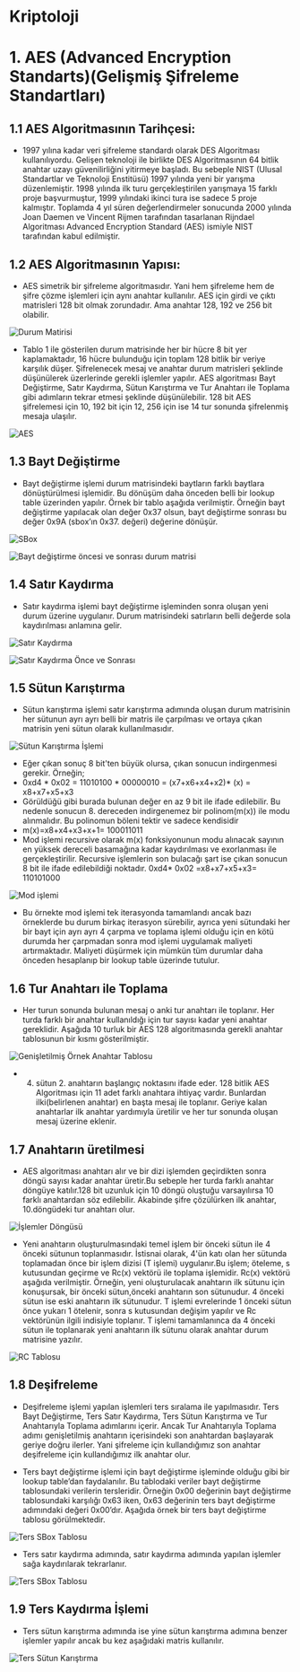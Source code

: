 # Kriptoloji
# 1. AES (Advanced Encryption Standarts)(Gelişmiş Şifreleme Standartları)
## 1.1 AES Algoritmasının Tarihçesi:
* 1997 yılına kadar veri şifreleme standardı olarak DES Algoritması kullanılıyordu. Gelişen teknoloji ile birlikte DES Algoritmasının 64 bitlik anahtar uzayı güvenilirliğini yitirmeye başladı. Bu sebeple NIST (Ulusal Standartlar ve Teknoloji Enstitüsü) 1997 yılında yeni bir yarışma düzenlemiştir. 1998 yılında ilk turu gerçekleştirilen yarışmaya 15 farklı proje başvurmuştur, 1999 yılındaki ikinci tura ise sadece 5 proje kalmıştır. Toplamda 4 yıl süren değerlendirmeler sonucunda 2000 yılında Joan Daemen ve Vincent Rijmen tarafından tasarlanan Rijndael Algoritması Advanced Encryption Standard (AES) ismiyle NIST tarafından kabul edilmiştir.

## 1.2 AES Algoritmasının Yapısı:
* AES simetrik bir şifreleme algoritmasıdır. Yani hem şifreleme hem de şifre çözme işlemleri için aynı anahtar kullanılır. AES için girdi ve çıktı matrisleri 128 bit olmak zorundadır. Ama anahtar 128, 192 ve 256 bit olabilir.

![Durum Matirisi](/../../_media\Kriptoloji\AES\aes1.png)

* Tablo 1 ile gösterilen durum matrisinde her bir hücre 8 bit yer kaplamaktadır, 16 hücre bulunduğu için toplam 128 bitlik bir veriye karşılık düşer. Şifrelenecek mesaj ve anahtar durum matrisleri şeklinde düşünülerek üzerlerinde gerekli işlemler yapılır.
AES algoritması Bayt Değiştirme, Satır Kaydırma, Sütun Karıştırma ve Tur Anahtarı ile Toplama gibi adımların tekrar etmesi şeklinde düşünülebilir.
128 bit AES şifrelemesi için 10, 192 bit için 12, 256 için ise 14 tur sonunda şifrelenmiş mesaja ulaşılır.

![AES](/../../_media/Kriptoloji/AES/aes2.png)

## 1.3 Bayt Değiştirme
* Bayt değiştirme işlemi durum matrisindeki baytların farklı baytlara dönüştürülmesi işlemidir. Bu dönüşüm daha önceden belli bir lookup table üzerinden yapılır. Örnek bir tablo aşağıda verilmiştir. Örneğin bayt değiştirme yapılacak olan değer 0x37 olsun, bayt değiştirme sonrası bu değer 0x9A (sbox’ın 0x37. değeri) değerine dönüşür.

![SBox](/../../_media/Kriptoloji/AES/aes3.png)

![Bayt değiştirme öncesi ve sonrası durum matrisi](/../../_media/Kriptoloji/AES/aes4.PNG)

## 1.4 Satır Kaydırma

* Satır kaydırma işlemi bayt değiştirme işleminden sonra oluşan yeni durum üzerine uygulanır. Durum matrisindeki satırların belli değerde sola kaydırılması anlamına gelir.

![Satır Kaydırma](/../../_media/Kriptoloji/AES/aes5.png)

![Satır Kaydırma Önce ve Sonrası](/../../_media/Kriptoloji/AES/aes6.PNG)

## 1.5 Sütun Karıştırma
* Sütun karıştırma işlemi satır karıştırma adımında oluşan durum matrisinin her sütunun ayrı ayrı belli bir matris ile çarpılması ve ortaya çıkan matrisin yeni sütun olarak kullanılmasıdır.

![Sütun Karıştırma İşlemi](/../../_media/Kriptoloji/AES/aes7.png)

* Eğer çıkan sonuç 8 bit'ten büyük olursa, çıkan sonucun indirgenmesi gerekir. Örneğin;
* 0xd4 * 0x02 = 11010100 * 00000010 = (x7+x6+x4+x2)* (x) = x8+x7+x5+x3
* Görüldüğü gibi burada bulunan değer en az 9 bit ile ifade edilebilir. Bu nedenle sonucun 8. dereceden indirgenemez bir polinom(m(x)) ile modu alınmalıdır. Bu polinomun böleni tektir ve sadece kendisidir
* m(x)=x8+x4+x3+x+1= 100011011
* Mod işlemi recursive olarak m(x) fonksiyonunun modu alınacak sayının en yüksek dereceli basamağına kadar kaydırılması ve exorlanması ile gerçekleştirilir. Recursive işlemlerin son bulacağı şart ise çıkan sonucun 8 bit ile ifade edilebildiği noktadır.
0xd4* 0x02 =x8+x7+x5+x3= 110101000

![Mod işlemi](/../../_media/Kriptoloji/AES/aes8.png)

* Bu örnekte mod işlemi tek iterasyonda tamamlandı ancak bazı örneklerde bu durum birkaç iterasyon sürebilir, ayrıca yeni sütundaki her bir bayt için ayrı ayrı 4 çarpma ve toplama işlemi olduğu için en kötü durumda her çarpmadan sonra mod işlemi uygulamak maliyeti artırmaktadır.
Maliyeti düşürmek için mümkün tüm durumlar daha önceden hesaplanıp bir lookup table üzerinde tutulur. 

## 1.6 Tur Anahtarı ile Toplama
* Her turun sonunda bulunan mesaj o anki tur anahtarı ile toplanır. Her turda farklı bir anahtar kullanıldığı için tur sayısı kadar yeni anahtar gereklidir. Aşağıda 10 turluk bir AES 128 algoritmasında gerekli anahtar tablosunun bir kısmı gösterilmiştir.

![Genişletilmiş Örnek Anahtar Tablosu](/../../_media/Kriptoloji/AES/aes9.png)

* 4. sütun 2. anahtarın başlangıç noktasını ifade eder. 128 bitlik AES Algoritması için 11 adet farklı anahtara ihtiyaç vardır. Bunlardan ilki(belirlenen anahtar) en başta mesaj ile toplanır. Geriye kalan anahtarlar ilk anahtar yardımıyla üretilir ve her tur sonunda oluşan mesaj üzerine eklenir. 

## 1.7 Anahtarın üretilmesi

* AES algoritması anahtarı alır ve bir dizi işlemden geçirdikten sonra döngü sayısı kadar anahtar üretir.Bu sebeple her turda farklı anahtar döngüye katılır.128 bit uzunluk için 10 döngü oluştuğu varsayılırsa 10 farklı anahtardan söz edilebilir. Akabinde şifre çözülürken ilk anahtar, 10.döngüdeki tur anahtarı olur.

![İşlemler Döngüsü](/../../_media/Kriptoloji/AES/aes10.png)

* Yeni anahtarın oluşturulmasındaki temel işlem bir önceki sütun ile 4 önceki sütunun toplanmasıdır. İstisnai olarak,  4'ün katı olan her sütunda toplamadan önce bir işlem dizisi (T işlemi) uygulanır.Bu işlem; öteleme, s kutusundan geçirme ve Rc(x) vektörü ile toplama işlemidir. Rc(x) vektörü aşağıda verilmiştir. Örneğin, yeni oluşturulacak anahtarın ilk sütunu için konuşursak, bir önceki sütun,önceki anahtarın son sütunudur. 4 önceki sütun ise eski anahtarın ilk sütunudur. T işlemi evrelerinde 1 önceki sütun önce yukarı 1 ötelenir, sonra s kutusundan değişim yapılır ve Rc vektörünün ilgili indisiyle toplanır. T işlemi tamamlanınca da 4 önceki sütun ile toplanarak yeni anahtarın ilk sütunu olarak anahtar durum matrisine yazılır.

![RC Tablosu](/../../_media/Kriptoloji/AES/aes11.png)

## 1.8 Deşifreleme

* Deşifreleme işlemi yapılan işlemleri ters sıralama ile yapılmasıdır. Ters Bayt Değiştirme, Ters Satır Kaydırma, Ters Sütun Karıştırma ve Tur Anahtarıyla Toplama adımlarını içerir. Ancak Tur Anahtarıyla Toplama adımı genişletilmiş anahtarın içerisindeki son anahtardan başlayarak geriye doğru ilerler. Yani şifreleme için kullandığımız son anahtar deşifreleme için kullandığımız ilk anahtar olur.

* Ters bayt değiştirme işlemi için bayt değiştirme işleminde olduğu gibi bir lookup table’dan faydalanılır. Bu tablodaki veriler bayt değiştirme tablosundaki verilerin tersleridir. Örneğin 0x00 değerinin bayt değiştirme tablosundaki karşılığı 0x63 iken, 0x63 değerinin ters bayt değiştirme adımındaki değeri 0x00’dır. Aşağıda örnek bir ters bayt değiştirme tablosu görülmektedir.

![Ters SBox Tablosu](/../../_media/Kriptoloji/AES/aes12.png)

* Ters satır kaydırma adımında, satır kaydırma adımında yapılan işlemler sağa kaydırılarak tekrarlanır.

![Ters SBox Tablosu](/../../_media/Kriptoloji/AES/aes13.png)

## 1.9 Ters Kaydırma İşlemi
* Ters sütun karıştırma adımında ise yine sütun karıştırma adımına benzer işlemler yapılır ancak bu kez aşağıdaki matris kullanılır.

![Ters Sütun Karıştırma](/../../_media/Kriptoloji/AES/aes14.png)